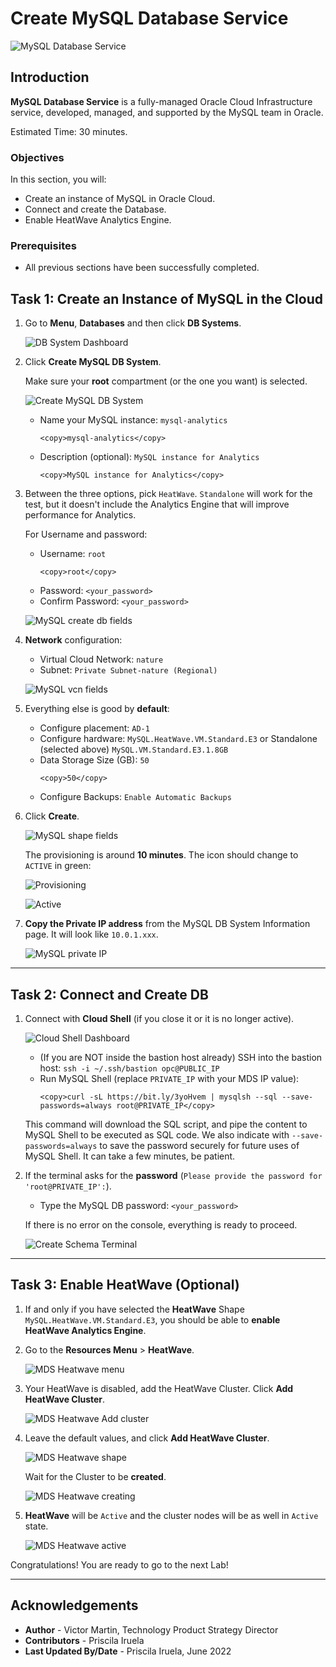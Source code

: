 # Create MySQL Database Service

![MySQL Database Service](images/mds-banner.png)

## Introduction

**MySQL Database Service** is a fully-managed Oracle Cloud Infrastructure service, developed, managed, and supported by the MySQL team in Oracle.

[](youtube:f-fVabi1tRA)

Estimated Time: 30 minutes.

### Objectives

In this section, you will:

- Create an instance of MySQL in Oracle Cloud.
- Connect and create the Database.
- Enable HeatWave Analytics Engine.

### Prerequisites

- All previous sections have been successfully completed.

## Task 1: Create an Instance of MySQL in the Cloud

1. Go to **Menu**, **Databases** and then click **DB Systems**.

   ![DB System Dashboard](images/mysql-menu.png)

2. Click **Create MySQL DB System**.

   Make sure your **root** compartment (or the one you want) is selected.

   ![Create MySQL DB System](images/mysql-create-button.png)

      - Name your MySQL instance: `mysql-analytics`
         ```
         <copy>mysql-analytics</copy>
         ```
      - Description (optional): `MySQL instance for Analytics`
         ```
         <copy>MySQL instance for Analytics</copy>
         ```

3. Between the three options, pick `HeatWave`. `Standalone` will work for the test, but it doesn't include the Analytics Engine that will improve performance for Analytics.

   For Username and password:

      - Username: `root`
         ```
         <copy>root</copy>
         ```
      - Password: `<your_password>`
      - Confirm Password: `<your_password>`

   ![MySQL create db fields](images/mysql-create-db-fields.png)

4. **Network** configuration:

      - Virtual Cloud Network: `nature`
      - Subnet: `Private Subnet-nature (Regional)`

   ![MySQL vcn fields](images/mysql-vcn-fields.png)

5. Everything else is good by **default**:

      - Configure placement: `AD-1`
      - Configure hardware: `MySQL.HeatWave.VM.Standard.E3` or Standalone (selected above) `MySQL.VM.Standard.E3.1.8GB`
      - Data Storage Size (GB): `50`
         ```
         <copy>50</copy>
         ```
      - Configure Backups: `Enable Automatic Backups`

6. Click **Create**.

   ![MySQL shape fields](images/mysql-shape-fields.png)

   The provisioning is around **10 minutes**. The icon should change to `ACTIVE` in green:

   ![Provisioning](images/mds-provisioning.png)

   ![Active](images/mds-active.png)

7. **Copy the Private IP address** from the MySQL DB System Information page. It will look like `10.0.1.xxx`.

   ![MySQL private IP](images/mysql-private-ip.png)

---

## Task 2: Connect and Create DB

1. Connect with **Cloud Shell** (if you close it or it is no longer active).

   ![Cloud Shell Dashboard](images/cloud-shell.png)

      - (If you are NOT inside the bastion host already) SSH into the bastion host: `ssh -i ~/.ssh/bastion opc@PUBLIC_IP`
      - Run MySQL Shell (replace `PRIVATE_IP` with your MDS IP value): 
         ```
         <copy>curl -sL https://bit.ly/3yoHvem | mysqlsh --sql --save-passwords=always root@PRIVATE_IP</copy>
         ```
   This command will download the SQL script, and pipe the content to MySQL Shell to be executed as SQL code. We also indicate with `--save-passwords=always` to save the password securely for future uses of MySQL Shell. It can take a few minutes, be patient.

2. If the terminal asks for the **password** (`Please provide the password for 'root@PRIVATE_IP':`).

      - Type the MySQL DB password: `<your_password>`

   If there is no error on the console, everything is ready to proceed.

   ![Create Schema Terminal](images/create-schema-mysql-terminal.png)

---

## Task 3: Enable HeatWave (Optional)

1. If and only if you have selected the **HeatWave** Shape `MySQL.HeatWave.VM.Standard.E3`, you should be able to **enable HeatWave Analytics Engine**.

2. Go to the **Resources Menu** > **HeatWave**.

   ![MDS Heatwave menu](images/mds-heatwave-menu.png)

3. Your HeatWave is disabled, add the HeatWave Cluster. Click **Add HeatWave Cluster**.

   ![MDS Heatwave Add cluster](images/mds-heatwave-add-cluster.png)

4. Leave the default values, and click **Add HeatWave Cluster**.

   ![MDS Heatwave shape](images/mds-heatwave-select-shape.png)

   Wait for the Cluster to be **created**.

   ![MDS Heatwave creating](images/mds-heatwave-creating.png)

5. **HeatWave** will be `Active` and the cluster nodes will be as well in `Active` state.

   ![MDS Heatwave active](images/mds-heatwave-active.png)

Congratulations! You are ready to go to the next Lab!

---

## **Acknowledgements**

- **Author** - Victor Martin, Technology Product Strategy Director
- **Contributors** - Priscila Iruela
- **Last Updated By/Date** - Priscila Iruela, June 2022